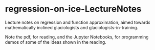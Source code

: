# regression-on-ice-LectureNotes
Lecture notes on regression and function approximation, aimed towards mathematically inclined glaciologists and glaciologists-in-training.

Note the pdf, for reading, and the Jupyter Notebooks, for programming demos of some of the ideas shown in the reading.
